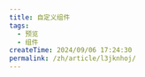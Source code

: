 ```yaml
---
title: 自定义组件
tags:
  - 预览
  - 组件
createTime: 2024/09/06 17:24:30
permalink: /zh/article/l3jknhoj/
---
```


<CustomComponent />
